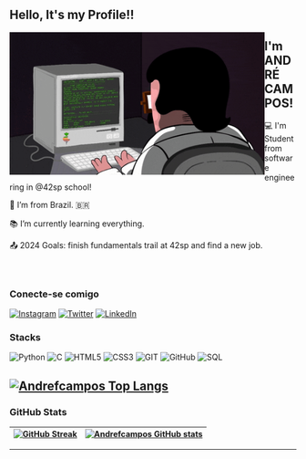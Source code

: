 ## Hello, It's my Profile!!

<img src=programming1.gif height=250 align=left>
<div>

 ## I'm ANDRÉ CAMPOS!

 

 :computer: I'm Student from software engineering in @42sp school!

 :house_with_garden: I’m from Brazil. :brazil:

 :books: I’m currently learning everything.

 :outbox_tray: 2024 Goals: finish fundamentals trail at 42sp and find a new job.
</div><br>

## 

### Conecte-se comigo

[![Instagram](https://img.shields.io/badge/Instagram-000?style=for-the-badge&logo=instagram)](https://www.instagram.com/andrefcampos/)
[![Twitter](https://img.shields.io/badge/Twitter-000?style=for-the-badge&logo=twitter)](https://twitter.com/dezaodev)
[![LinkedIn](https://img.shields.io/badge/-LinkedIn-000?style=for-the-badge&logo=linkedin&logoColor=0000FF&color:FFFFFF)](https://www.linkedin.com/in/andrefcampos/)

### Stacks
![Python](https://img.shields.io/badge/Python-000?style=for-the-badge&logo=python)
![C](https://img.shields.io/badge/C-000?style=for-the-badge&logo=c)
![HTML5](https://img.shields.io/badge/HTML5-000?style=for-the-badge&logo=html5)
![CSS3](https://img.shields.io/badge/CSS3-000?style=for-the-badge&logo=css3&logoColor=264CE4)
![GIT](https://img.shields.io/badge/git-000?style=for-the-badge&logo=git&logoColor=E94D5F)
![GitHub](https://img.shields.io/badge/GitHub-000?style=for-the-badge&logo=github&logoColor=FFF)
![SQL](https://img.shields.io/badge/Mysql-000?style=for-the-badge&logo=mysql&logoColor=264CE4)

[![Andrefcampos Top Langs](https://github-readme-stats.vercel.app/api/top-langs/?username=andrefcampos&layout=compact&theme=merko)](https://github.com/andrefcampos/github-readme-stats)
---

### GitHub Stats
| [![GitHub Streak](https://streak-stats.demolab.com?user=andrefcampos&theme=merko)](https://git.io/streak-stats) | [![Andrefcampos GitHub stats](https://github-readme-stats.vercel.app/api?username=andrefcampos&show_icons=true&theme=merko)](https://github.com/andrefcampos/github-readme-stats) 
|:-:|:-:|

---
